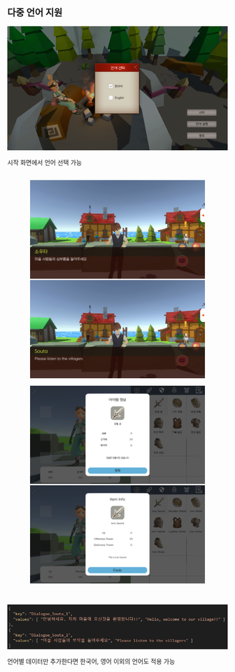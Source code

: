 ## 다중 언어 지원  

<p align="center"><img src="language_select.png"></p>
시작 화면에서 언어 선택 가능
<br>

<br>
<p align="center"> <img src="language_1.png" width="400"> <img src="language_2.png" width="400"> </p>
<p align="center"> <img src="language_3.png" width="400"> <img src="language_4.png" width="400"> </p>

<br>

<p align="center"><img src="language_5.jpg"></p>
언어별 데이터만 추가한다면 한국어, 영어 이외의 언어도 적용 가능

<br>
<br>




